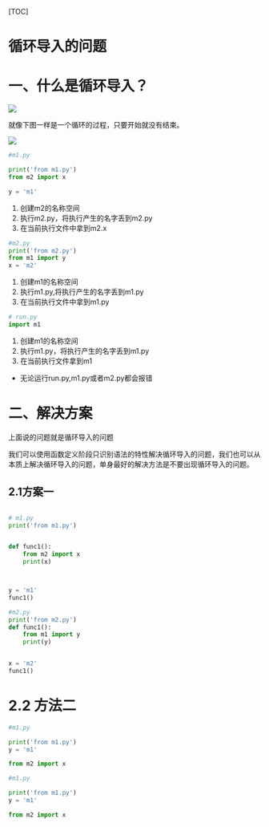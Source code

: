 [TOC]

# 循环导入的问题

# 一、什么是循环导入？



![](https://img2018.cnblogs.com/blog/1739658/201908/1739658-20190818134709083-113287499.jpg)

就像下图一样是一个循环的过程，只要开始就没有结束。

![](https://img2018.cnblogs.com/blog/1739658/201908/1739658-20190818134923610-510085168.jpg)

```python
#m1.py

print('from m1.py')
from m2 import x

y = 'm1'

```

1. 创建m2的名称空间
2. 执行m2.py，将执行产生的名字丢到m2.py
3. 在当前执行文件中拿到m2.x

```python
#m2.py
print('from m2.py')
from m1 import y
x = 'm2'

```

1. 创建m1的名称空间
2. 执行m1.py,将执行产生的名字丢到m1.py
3. 在当前执行文件中拿到m1.py

```python
# run.py
import m1
```

1. 创建m1的名称空间
2. 执行m1.py，将执行产生的名字丢到m1.py
3. 在当前执行文件拿到m1



* 无论运行run.py,m1.py或者m2.py都会报错



# 二、解决方案

上面说的问题就是循环导入的问题

我们可以使用函数定义阶段只识别语法的特性解决循环导入的问题，我们也可以从本质上解决循环导入的问题，单身最好的解决方法是不要出现循环导入的问题。

## 2.1方案一

```python

# m1.py
print('from m1.py')


def func1():
    from m2 import x
    print(x)



y = 'm1'
func1()
```

```python
#m2.py
print('from m2.py')
def func1():
    from m1 import y
    print(y)


x = 'm2'
func1()
```

# 2.2 方法二

```python
#m1.py

print('from m1.py')
y = 'm1'

from m2 import x
```

```python
#m1.py

print('from m1.py')
y = 'm1'

from m2 import x
```

